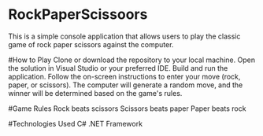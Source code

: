 # RockPaperScissoors
This is a simple console application that allows users to play the classic game of rock paper scissors against the computer.

#How to Play
Clone or download the repository to your local machine.
Open the solution in Visual Studio or your preferred IDE.
Build and run the application.
Follow the on-screen instructions to enter your move (rock, paper, or scissors).
The computer will generate a random move, and the winner will be determined based on the game's rules.

#Game Rules
Rock beats scissors
Scissors beats paper
Paper beats rock

#Technologies Used
C#
.NET Framework

